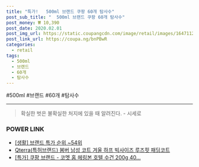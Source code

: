 ```yaml
--- 
title: "특가!   500ml 브랜드 쿠팡 60개 탐사수" 
post_sub_title: "  500ml 브랜드 쿠팡 60개 탐사수" 
post_money: ₩ 10,390 
post_date: 2020.02.01 
post_img_url: https://static.coupangcdn.com/image/retail/images/164711284228015-f1aaffe6-c6ae-44dc-8ae0-0461995ceff6.jpg 
post_link_url: https://coupa.ng/bnPBwR 
categories: 
  - retail 
tags: 
  - 500ml 
  - 브랜드 
  - 60개 
  - 탐사수 
--- 
```

  #500ml #브랜드 #60개 #탐사수 
<hr> 

> 확실한 벗은 불확실한 처지에 있을 때 알려진다. - 시세로 


### POWER LINK

* <a href="https://blog.naver.com/sakai111/221792950764" target="_blank"> [생활] 브랜드 특가 순위 ~54위</a>
* <a href="https://blog.naver.com/fasyy4321/221780909986" target="_blank">Qterra(특허브랜드) 봄버 남성 코트 겨울 하프 빅사이즈 루즈핏 패딩코트</a>
* <a href="https://blog.naver.com/an0733/221786038785" target="_blank">[특가] 쿠팡 브랜드 - 코멧 홈 헤링본 호텔 수건 200g 40...</a>
